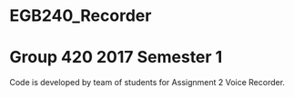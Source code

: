 # EGB240_Recorder
# Group 420 2017 Semester 1
Code is developed by team of students for Assignment 2 Voice Recorder.
